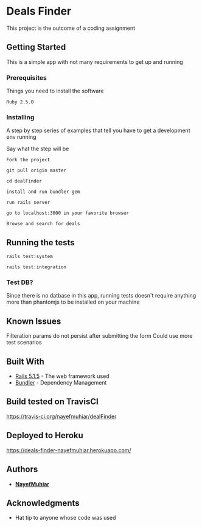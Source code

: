 # Deals Finder

This project is the outcome of a coding assignment

## Getting Started

This is a simple app with not many requirements to get up and running

### Prerequisites

Things you need to install the software

```
Ruby 2.5.0
```

### Installing

A step by step series of examples that tell you have to get a development env running

Say what the step will be

```
Fork the project
```

```
git pull origin master
```

```
cd dealFinder
```

```
install and run bundler gem
```

```
run rails server
```

```
go to localhost:3000 in your favorite browser
```

```
Browse and search for deals
```


## Running the tests

```
rails test:system
```

```
rails test:integration
```

### Test DB?

Since there is no datbase in this app, running tests doesn't require anything more than phantomjs to be installed on your machine


## Known Issues
Filteration params do not persist after submitting the form
Could use more test scenarios


## Built With

* [Rails 5.1.5](http://weblog.rubyonrails.org/2018/2/14/Rails-5-1-5-has-been-released/) - The web framework used
* [Bundler](https://bundler.io/) - Dependency Management

## Build tested on TravisCI
https://travis-ci.org/nayefmuhiar/dealFinder

## Deployed to Heroku
https://deals-finder-nayefmuhiar.herokuapp.com/



## Authors

* **[NayefMuhiar](https://github.com/nayefmuhiar)**

## Acknowledgments
* Hat tip to anyone whose code was used
